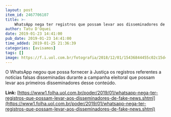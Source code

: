 ```yaml
---
layout: post
item_id: 2467706107
title: >-
    WhatsApp nega ter registros que possam levar aos disseminadores de fake news
author: Tatu D'Oquei
date: 2019-01-23 14:41:00
pub_date: 2019-01-23 14:41:00
time_added: 2019-01-25 21:36:39
categories: [avisamos]
tags: []
image: https://f.i.uol.com.br/fotografia/2018/12/01/15436844455c02c15d4cb17_1543684445_3x2_lg.jpg
---
```


O WhatsApp negou que possa fornecer à Justiça os registros referentes a notícias falsas disseminadas durante a campanha eleitoral que possam levar aos primeiros disseminadores desse conteúdo.

**Link:** [https://www1.folha.uol.com.br/poder/2019/01/whatsapp-nega-ter-registros-que-possam-levar-aos-disseminadores-de-fake-news.shtml](https://www1.folha.uol.com.br/poder/2019/01/whatsapp-nega-ter-registros-que-possam-levar-aos-disseminadores-de-fake-news.shtml)

